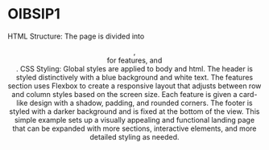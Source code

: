 # OIBSIP1
HTML Structure: The page is divided into <header>, <section> for features, and <footer>.
CSS Styling:
Global styles are applied to body and html.
The header is styled distinctively with a blue background and white text.
The features section uses Flexbox to create a responsive layout that adjusts between row and column styles based on the screen size.
Each feature is given a card-like design with a shadow, padding, and rounded corners.
The footer is styled with a darker background and is fixed at the bottom of the view.
This simple example sets up a visually appealing and functional landing page that can be expanded with more sections, interactive elements, and more detailed styling as needed.
